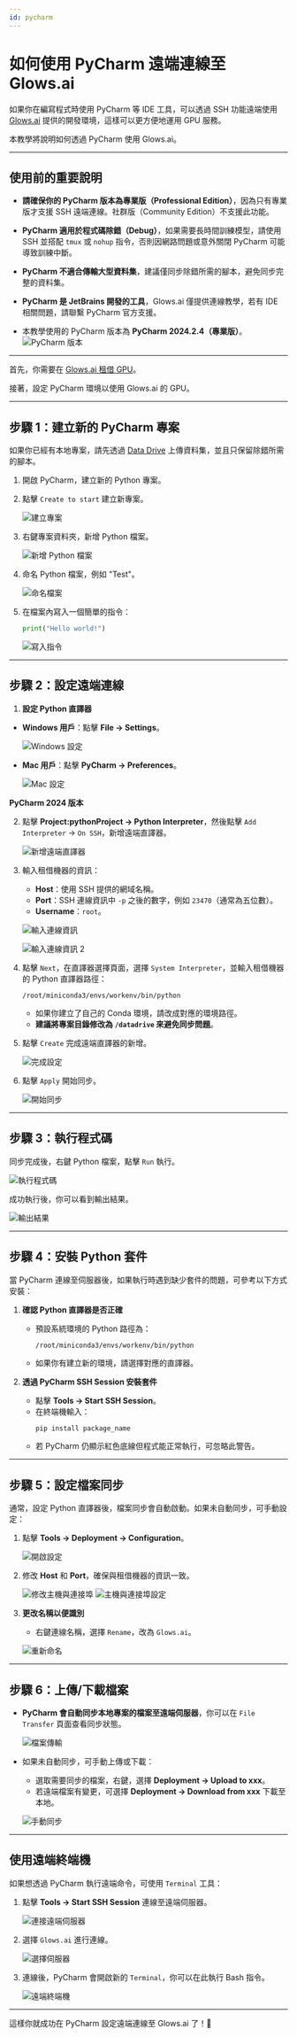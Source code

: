 ```yaml
---
id: pycharm
---
```


# 如何使用 PyCharm 遠端連線至 Glows.ai

如果你在編寫程式時使用 PyCharm 等 IDE 工具，可以透過 SSH 功能遠端使用 [Glows.ai](https://glows.ai) 提供的開發環境，這樣可以更方便地運用 GPU 服務。

本教學將說明如何透過 PyCharm 使用 Glows.ai。

---

## **使用前的重要說明**

- **請確保你的 PyCharm 版本為專業版（Professional Edition）**，因為只有專業版才支援 SSH 遠端連線。社群版（Community Edition）不支援此功能。

- **PyCharm 適用於程式碼除錯（Debug）**，如果需要長時間訓練模型，請使用 SSH 並搭配 `tmux` 或 `nohup` 指令，否則因網路問題或意外關閉 PyCharm 可能導致訓練中斷。

- **PyCharm 不適合傳輸大型資料集**，建議僅同步除錯所需的腳本，避免同步完整的資料集。

- **PyCharm 是 JetBrains 開發的工具**，Glows.ai 僅提供連線教學，若有 IDE 相關問題，請聯繫 PyCharm 官方支援。

- 本教學使用的 PyCharm 版本為 **PyCharm 2024.2.4（專業版）**。
![PyCharm 版本](../../../../tutorials-images/02.PyCharm/01.PyCharm.PNG)

---

首先，你需要在 [Glows.ai 租借 GPU](https://platform.glows.ai/create)。

接著，設定 PyCharm 環境以使用 Glows.ai 的 GPU。

---

## **步驟 1：建立新的 PyCharm 專案**

如果你已經有本地專案，請先透過 [Data Drive](https://platform.glows.ai/data) 上傳資料集，並且只保留除錯所需的腳本。

1. 開啟 PyCharm，建立新的 Python 專案。
2. 點擊 `Create to start` 建立新專案。

   ![建立專案](../../../../tutorials-images/02.PyCharm/02.Create2Start.PNG)

3. 右鍵專案資料夾，新增 Python 檔案。

   ![新增 Python 檔案](../../../../tutorials-images/02.PyCharm/03.CreateNewFile.PNG)

4. 命名 Python 檔案，例如 "Test"。

   ![命名檔案](../../../../tutorials-images/02.PyCharm/04.NametheFile.png)

5. 在檔案內寫入一個簡單的指令：

   ```python
   print("Hello world!")
   ```

   ![寫入指令](../../../../tutorials-images/02.PyCharm/05.SimpleCommand.png)

---

## **步驟 2：設定遠端連線**

1. **設定 Python 直譯器**

- **Windows 用戶**：點擊 **File -> Settings**。

  ![Windows 設定](../../../../tutorials-images/02.PyCharm/06.WindowsUser.png)

- **Mac 用戶**：點擊 **PyCharm -> Preferences**。

  ![Mac 設定](../../../../tutorials-images/02.PyCharm/07.MacUser.png)

**PyCharm 2024 版本**

2. 點擊 **Project:pythonProject -> Python Interpreter**，然後點擊 `Add Interpreter` -> `On SSH`，新增遠端直譯器。

   ![新增遠端直譯器](../../../../tutorials-images/02.PyCharm/08.NewRemoteInterpreter.png)

3. 輸入租借機器的資訊：

   - **Host**：使用 SSH 提供的網域名稱。
   - **Port**：SSH 連線資訊中 `-p` 之後的數字，例如 `23470`（通常為五位數）。
   - **Username**：`root`。

   ![輸入連線資訊](../../../../tutorials-images/02.PyCharm/09.Detail1.png)

   ![輸入連線資訊 2](../../../../tutorials-images/02.PyCharm/10.Detail2.png)

4. 點擊 `Next`，在直譯器選擇頁面，選擇 `System Interpreter`，並輸入租借機器的 Python 直譯器路徑：

   ```
   /root/miniconda3/envs/workenv/bin/python
   ```

   - 如果你建立了自己的 Conda 環境，請改成對應的環境路徑。
   - **建議將專案目錄修改為 `/datadrive` 來避免同步問題**。

5. 點擊 `Create` 完成遠端直譯器的新增。

   ![完成設定](../../../../tutorials-images/02.PyCharm/11.AddRemoteInterpreter.png)

6. 點擊 `Apply` 開始同步。

   ![開始同步](../../../../tutorials-images/02.PyCharm/12.StartSynchronization.png)

---

## **步驟 3：執行程式碼**

同步完成後，右鍵 Python 檔案，點擊 `Run` 執行。

![執行程式碼](../../../../tutorials-images/02.PyCharm/13.ExcuteFile.png)

成功執行後，你可以看到輸出結果。

![輸出結果](../../../../tutorials-images/02.PyCharm/14.Results.png)

---

## **步驟 4：安裝 Python 套件**

當 PyCharm 連線至伺服器後，如果執行時遇到缺少套件的問題，可參考以下方式安裝：

1. **確認 Python 直譯器是否正確**

   - 預設系統環境的 Python 路徑為：
     ```
     /root/miniconda3/envs/workenv/bin/python
     ```
   - 如果你有建立新的環境，請選擇對應的直譯器。

2. **透過 PyCharm SSH Session 安裝套件**
   - 點擊 **Tools -> Start SSH Session**。
   - 在終端機輸入：
     ```bash
     pip install package_name
     ```
   - 若 PyCharm 仍顯示紅色底線但程式能正常執行，可忽略此警告。

---

## **步驟 5：設定檔案同步**

通常，設定 Python 直譯器後，檔案同步會自動啟動。如果未自動同步，可手動設定：

1. 點擊 **Tools -> Deployment -> Configuration**。

   ![開啟設定](../../../../tutorials-images/02.PyCharm/15.Configuration.png)

2. 修改 **Host** 和 **Port**，確保與租借機器的資訊一致。

   ![修改主機與連接埠](../../../../tutorials-images/02.PyCharm/16.Root%20Path.png)
   ![主機與連接埠設定](../../../../tutorials-images/02.PyCharm/17.HostandPort.png)

3. **更改名稱以便識別**

   - 右鍵連線名稱，選擇 `Rename`，改為 `Glows.ai`。

   ![重新命名](../../../../tutorials-images/02.PyCharm/18.Rename.png)

---

## **步驟 6：上傳/下載檔案**

- **PyCharm 會自動同步本地專案的檔案至遠端伺服器**，你可以在 `File Transfer` 頁面查看同步狀態。

  ![檔案傳輸](../../../../tutorials-images/02.PyCharm/19.FileTransfer.png)

- 如果未自動同步，可手動上傳或下載：

  - 選取需要同步的檔案，右鍵，選擇 **Deployment -> Upload to xxx**。
  - 若遠端檔案有變更，可選擇 **Deployment -> Download from xxx** 下載至本地。

  ![手動同步](../../../../tutorials-images/02.PyCharm/20.SyncManually.png)

---

## **使用遠端終端機**

如果想透過 PyCharm 執行遠端命令，可使用 `Terminal` 工具：

1. 點擊 **Tools -> Start SSH Session** 連線至遠端伺服器。

   ![連接遠端伺服器](../../../../tutorials-images/02.PyCharm/21.Connect2RemoteServer.png)

2. 選擇 `Glows.ai` 進行連線。

   ![選擇伺服器](../../../../tutorials-images/02.PyCharm/22.Connect.png)

3. 連線後，PyCharm 會開啟新的 `Terminal`，你可以在此執行 Bash 指令。

   ![遠端終端機](../../../../tutorials-images/02.PyCharm/23.NewTerminal.png)

---

這樣你就成功在 PyCharm 設定遠端連線至 Glows.ai 了！🚀
